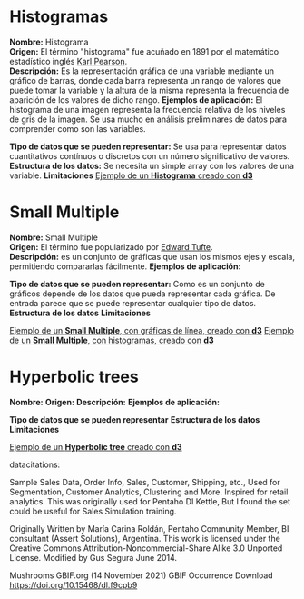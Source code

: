 # Histogramas
**Nombre:** Histograma   
**Origen:** El término "histograma" fue acuñado en 1891 por el matemático estadístico inglés [Karl Pearson](https://es.wikipedia.org/wiki/Karl_Pearson).   
**Descripción:** Es la representación gráfica de una variable mediante un gráfico de barras, donde cada barra representa un rango de valores que puede tomar la variable y la altura de la misma representa la frecuencia de aparición de los valores de dicho rango. 
**Ejemplos de aplicación:** El histograma de una imagen representa la frecuencia relativa de los niveles de gris de la imagen. Se usa mucho en análisis preliminares de datos para comprender como son las variables.

**Tipo de datos que se pueden representar:** Se usa para representar datos cuantitativos contínuos o discretos con un número significativo de valores.
**Estructura de los datos:** Se necesita un simple array con los valores de una variable. 
**Limitaciones**
[Ejemplo de un **Histograma** creado con **d3**](https://miguellm-uoc.github.io/DataVisualizationPEC2/Histogram2.html)


# Small Multiple
**Nombre:** Small Multiple   
**Origen:** El término fue popularizado por  [Edward Tufte](https://en.wikipedia.org/wiki/Edward_Tufte).   
**Descripción:** es un conjunto de gráficas que usan los mismos ejes y escala, permitiendo compararlas fácilmente.
**Ejemplos de aplicación:**

**Tipo de datos que se pueden representar:** Como es un conjunto de gráficos depende de los datos que pueda representar cada gráfica. De entrada parece que se puede representar cualquier tipo de datos.
**Estructura de los datos**
**Limitaciones**


[Ejemplo de un **Small Multiple**, con gráficas de línea, creado con **d3**](https://miguellm-uoc.github.io/DataVisualizationPEC2/small_multiple2.html)
[Ejemplo de un **Small Multiple**, con histogramas, creado con **d3**](https://miguellm-uoc.github.io/DataVisualizationPEC2/small_multiple3.html)


# Hyperbolic trees
**Nombre:** 
**Origen:** 
**Descripción:**
**Ejemplos de aplicación:**

**Tipo de datos que se pueden representar**
**Estructura de los datos**
**Limitaciones**

[Ejemplo de un **Hyperbolic tree** creado con **d3**](https://miguellm-uoc.github.io/DataVisualizationPEC2/hyperbolicTree/)






datacitations: 

Sample Sales Data, Order Info, Sales, Customer, Shipping, etc., Used for Segmentation, Customer Analytics, Clustering and More. Inspired for retail analytics. This was originally used for Pentaho DI Kettle, But I found the set could be useful for Sales Simulation training.

Originally Written by María Carina Roldán, Pentaho Community Member, BI consultant (Assert Solutions), Argentina. This work is licensed under the Creative Commons Attribution-Noncommercial-Share Alike 3.0 Unported License. Modified by Gus Segura June 2014.

Mushrooms
GBIF.org (14 November 2021) GBIF Occurrence Download  https://doi.org/10.15468/dl.f9cpb9

